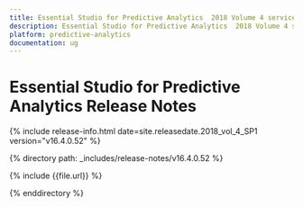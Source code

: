 ```yaml
---
title: Essential Studio for Predictive Analytics  2018 Volume 4 service pack 1  Release Notes  
description: Essential Studio for Predictive Analytics  2018 Volume 4 service pack 1  Release Notes  
platform: predictive-analytics
documentation: ug
---
```


# Essential Studio for Predictive Analytics  Release Notes  

{% include release-info.html date=site.releasedate.2018_vol_4_SP1  version="v16.4.0.52" %} 


{% directory path: _includes/release-notes/v16.4.0.52 %}

{% include {{file.url}} %}

{% enddirectory %}